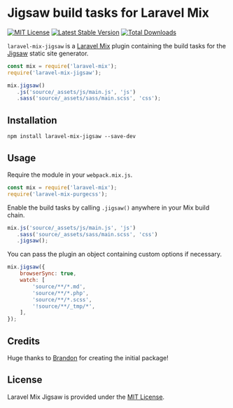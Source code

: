 # Jigsaw build tasks for Laravel Mix

[![MIT License](https://img.shields.io/github/license/tightenco/laravel-mix-jigsaw)](https://github.com/tightenco/laravel-mix-jigsaw/blob/master/LICENSE.md)
[![Latest Stable Version](https://img.shields.io/npm/v/laravel-mix-jigsaw)](https://www.npmjs.com/package/laravel-mix-jigsaw)
[![Total Downloads](https://img.shields.io/npm/dt/laravel-mix-jigsaw)](https://www.npmjs.com/package/laravel-mix-jigsaw)

`laravel-mix-jigsaw` is a [Laravel Mix](https://github.com/JeffreyWay/laravel-mix) plugin containing the build tasks for the [Jigsaw](https://github.com/tightenco/jigsaw) static site generator.

```js
const mix = require('laravel-mix');
require('laravel-mix-jigsaw');

mix.jigsaw()
   .js('source/_assets/js/main.js', 'js')
   .sass('source/_assets/sass/main.scss', 'css');
```

## Installation

```shell
npm install laravel-mix-jigsaw --save-dev
```

## Usage

Require the module in your `webpack.mix.js`.

```js
const mix = require('laravel-mix');
require('laravel-mix-purgecss');
```

Enable the build tasks by calling `.jigsaw()` anywhere in your Mix build chain.

```js
mix.js('source/_assets/js/main.js', 'js')
   .sass('source/_assets/sass/main.scss', 'css')
   .jigsaw();
```

You can pass the plugin an object containing custom options if necessary.

```js
mix.jigsaw({
    browserSync: true,
    watch: [
        'source/**/*.md',
        'source/**/*.php',
        'source/**/*.scss',
        '!source/**/_tmp/*',
    ],
});
```

## Credits

Huge thanks to [Brandon](https://github.com/Log1x) for creating the initial package!

## License

Laravel Mix Jigsaw is provided under the [MIT License](LICENSE.md).
